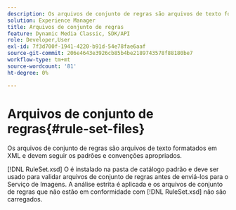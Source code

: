```yaml
---
description: Os arquivos de conjunto de regras são arquivos de texto formatados em XML e devem seguir os padrões e convenções apropriados.
solution: Experience Manager
title: Arquivos de conjunto de regras
feature: Dynamic Media Classic, SDK/API
role: Developer,User
exl-id: 7f3d700f-1941-4220-b91d-54e78fae6aaf
source-git-commit: 206e4643e3926cb85b4be2189743578f88180be7
workflow-type: tm+mt
source-wordcount: '81'
ht-degree: 0%

---
```


# Arquivos de conjunto de regras{#rule-set-files}

Os arquivos de conjunto de regras são arquivos de texto formatados em XML e devem seguir os padrões e convenções apropriados.

[!DNL RuleSet.xsd] O é instalado na pasta de catálogo padrão e deve ser usado para validar arquivos de conjunto de regras antes de enviá-los para o Serviço de Imagens. A análise estrita é aplicada e os arquivos de conjunto de regras que não estão em conformidade com [!DNL RuleSet.xsd] não são carregados.
